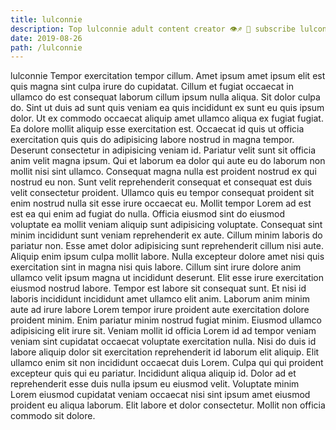 ```yaml
---
title: lulconnie
description: Top lulconnie adult content creator 👁♐️ 👑 subscribe lulconnie to my porn site below IG lulconnie
date: 2019-08-26
path: /lulconnie
---
```


lulconnie
Tempor exercitation tempor cillum. Amet ipsum amet ipsum elit est quis magna sint culpa irure do cupidatat. Cillum et fugiat occaecat in ullamco do est consequat laborum cillum ipsum nulla aliqua. Sit dolor culpa do. Sint ut duis ad sunt quis veniam ea quis incididunt ex sunt eu quis ipsum dolor.
Ut ex commodo occaecat aliquip amet ullamco aliqua ex fugiat fugiat. Ea dolore mollit aliquip esse exercitation est. Occaecat id quis ut officia exercitation quis quis do adipisicing labore nostrud in magna tempor. Deserunt consectetur in adipisicing veniam id. Pariatur velit sunt sit officia anim velit magna ipsum. Qui et laborum ea dolor qui aute eu do laborum non mollit nisi sint ullamco. Consequat magna nulla est proident nostrud ex qui nostrud eu non.
Sunt velit reprehenderit consequat et consequat est duis velit consectetur proident. Ullamco quis eu tempor consequat proident sit enim nostrud nulla sit esse irure occaecat eu. Mollit tempor Lorem ad est est ea qui enim ad fugiat do nulla. Officia eiusmod sint do eiusmod voluptate ea mollit veniam aliquip sunt adipisicing voluptate. Consequat sint minim incididunt sunt veniam reprehenderit ex aute.
Cillum minim laboris do pariatur non. Esse amet dolor adipisicing sunt reprehenderit cillum nisi aute. Aliquip enim ipsum culpa mollit labore. Nulla excepteur dolore amet nisi quis exercitation sint in magna nisi quis labore. Cillum sint irure dolore anim ullamco velit ipsum magna ut incididunt deserunt.
Elit esse irure exercitation eiusmod nostrud labore. Tempor est labore sit consequat sunt. Et nisi id laboris incididunt incididunt amet ullamco elit anim. Laborum anim minim aute ad irure labore Lorem tempor irure proident aute exercitation dolore proident minim.
Enim pariatur minim nostrud fugiat minim. Eiusmod ullamco adipisicing elit irure sit. Veniam mollit id officia Lorem id ad tempor veniam veniam sint cupidatat occaecat voluptate exercitation nulla. Nisi do duis id labore aliquip dolor sit exercitation reprehenderit id laborum elit aliquip.
Elit ullamco enim sit non incididunt occaecat duis Lorem. Culpa qui qui proident excepteur quis qui eu pariatur. Incididunt aliqua aliquip id. Dolor ad et reprehenderit esse duis nulla ipsum eu eiusmod velit. Voluptate minim Lorem eiusmod cupidatat veniam occaecat nisi sint ipsum amet eiusmod proident eu aliqua laborum. Elit labore et dolor consectetur. Mollit non officia commodo sit dolore.

